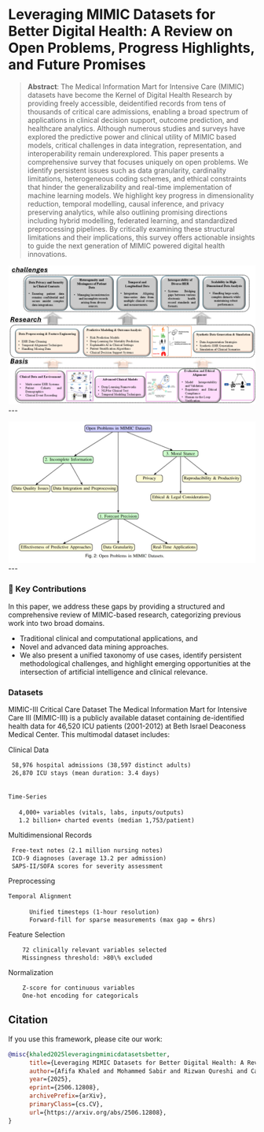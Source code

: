 #  Leveraging MIMIC Datasets for Better Digital Health: A Review on Open Problems, Progress Highlights, and Future Promises


> **Abstract**: The Medical Information Mart for Intensive Care (MIMIC) datasets have become the Kernel of Digital Health Research by providing freely accessible, deidentified records from tens of thousands of critical care admissions, enabling a broad spectrum of applications in clinical decision support, outcome prediction, and healthcare analytics. Although numerous studies and surveys have explored the predictive power and clinical utility of MIMIC based models, critical challenges in data integration, representation, and interoperability remain underexplored. This paper presents a comprehensive survey that focuses uniquely on open problems. We identify persistent issues such as data granularity, cardinality limitations, heterogeneous coding schemes, and ethical constraints that hinder the generalizability and real-time implementation of machine learning models. We highlight key progress in dimensionality reduction, temporal modelling, causal inference, and privacy preserving analytics, while also outlining promising directions including hybrid modelling, federated learning, and standardized preprocessing pipelines. By critically examining these structural limitations and their implications, this survey offers actionable insights to guide the next generation of MIMIC powered digital health innovations.


![mainfig](./Framwork.png)---


![mainfig](./Open_Problems.JPG)---



### 🎯 Key Contributions



In this paper, we address these gaps by providing a structured and comprehensive review of MIMIC-based research, categorizing previous work into two broad domains.
 -  Traditional clinical and computational applications, and
 -  Novel and advanced data mining approaches.
 -  We also present a unified taxonomy of use cases, identify persistent methodological challenges, and highlight emerging opportunities at the intersection of artificial intelligence and clinical relevance.

###  Datasets
MIMIC-III Critical Care Dataset
The Medical Information Mart for Intensive Care III (MIMIC-III)  is a publicly available dataset containing de-identified health data for 46,520 ICU patients (2001-2012) at Beth Israel Deaconess Medical Center. This multimodal dataset includes:

 Clinical Data
   
     58,976 hospital admissions (38,597 distinct adults)
     26,870 ICU stays (mean duration: 3.4 days)
  
    
    Time-Series

       4,000+ variables (vitals, labs, inputs/outputs)
       1.2 billion+ charted events (median 1,753/patient)

    
   Multidimensional Records
 
     Free-text notes (2.1 million nursing notes)
     ICD-9 diagnoses (average 13.2 per admission)
     SAPS-II/SOFA scores for severity assessment

  Preprocessing

    Temporal Alignment
  
          Unified timesteps (1-hour resolution)
          Forward-fill for sparse measurements (max gap = 6hrs)
   
    
   Feature Selection
  
        72 clinically relevant variables selected
        Missingness threshold: >80\% excluded
  
  Normalization 

        Z-score for continuous variables
        One-hot encoding for categoricals



## Citation
If you use this framework, please cite our work:

```bibtex
@misc{khaled2025leveragingmimicdatasetsbetter,
      title={Leveraging MIMIC Datasets for Better Digital Health: A Review on Open Problems, Progress Highlights, and Future Promises}, 
      author={Afifa Khaled and Mohammed Sabir and Rizwan Qureshi and Camillo Maria Caruso and Valerio Guarrasi and Suncheng Xiang and S Kevin Zhou},
      year={2025},
      eprint={2506.12808},
      archivePrefix={arXiv},
      primaryClass={cs.CV},
      url={https://arxiv.org/abs/2506.12808}, 
}
